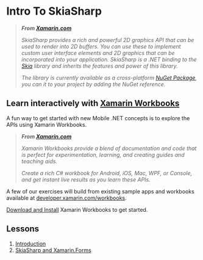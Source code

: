 # Intro To SkiaSharp

> _**From [Xamarin.com](https://developer.xamarin.com/guides/cross-platform/drawing/introduction/)**_
>
> _SkiaSharp provides a rich and powerful 2D graphics API that can be used to render into 2D buffers. You can use these to implement custom user interface elements and 2D graphics that can be incorporated into your application. SkiaSharp is a .NET binding to the [Skia](https://developer.xamarin.com/guides/cross-platform/drawing/introduction/) library and inherits the features and power of this library._
>
> _The library is currently available as a cross-platform [NuGet Package](https://www.nuget.org/packages/SkiaSharp), you can it to your project by adding the NuGet reference._

## Learn interactively with [Xamarin Workbooks](https://developer.xamarin.com/workbooks/)

A fun way to get started with new Mobile .NET concepts is to explore the APIs using Xamarin Workbooks.

> _**From [Xamarin.com](https://developer.xamarin.com/guides/cross-platform/workbooks/)**_
>
> _Xamarin Workbooks provide a blend of documentation and code that is perfect for experimentation, learning, and creating guides and teaching aids._
> 
> _Create a rich C# workbook for Android, iOS, Mac, WPF, or Console, and get instant live results as you learn these APIs._

A few of our exercises will build from existing sample apps and workbooks available at [developer.xamarin.com/workbooks](https://developer.xamarin.com/workbooks/). 

[Download and Install](https://developer.xamarin.com/guides/cross-platform/workbooks/install/) Xamarin Workbooks to get started.

## Lessons

1. [Introduction](1_Introduction/README.md)
2. [SkiaSharp and Xamarin.Forms](2_SkiaSharpAndXamarin.Forms/README.md)

